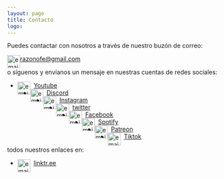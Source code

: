 ```yaml
---
layout: page
title: Contacto
logo: 
---
```


Puedes contactar con nosotros a través de nuestro buzón de correo:

<img src="https://cdn.icon-icons.com/icons2/2768/PNG/512/email_icon_176616.png" alt="email_icon" width="30" style="float:left; vertical-align:middle;" />
<div style="float: left; vertical-align: middle;"><a href="mailto:razonofe@gmail.com">razonofe@gmail.com</a></div>

<br/>

o síguenos y envíanos un mensaje en nuestras cuentas de redes sociales:

* <img src="https://upload.wikimedia.org/wikipedia/commons/thumb/0/09/YouTube_full-color_icon_%282017%29.svg/1024px-YouTube_full-color_icon_%282017%29.svg.png" alt="email_icon" width="30" style="float:left; vertical-align:middle;" />
  <div style="float: left; vertical-align: middle;">&#160;&#160;<a href="http://youtube.com/razonofe">Youtube</a></div>
  <br/>
* <img src="http://creamostuvideo.com/wp-content/uploads/2021/05/discord-logo.png" alt="email_icon" width="30" style="float:left; vertical-align:middle;" />
  <div style="float: left; vertical-align: middle;">&#160;&#160;<a href="https://discord.gg/dGZzWY6g">Discord</a></div>
  <br/>
* <img src="https://upload.wikimedia.org/wikipedia/commons/thumb/e/e7/Instagram_logo_2016.svg/768px-Instagram_logo_2016.svg.png" alt="email_icon" width="30" style="float:left; vertical-align:middle;" />
  <div style="float: left; vertical-align: middle;">&#160;&#160;<a href="http://instagram.com/razonofe">Instagram</a></div>
  <br/>
* <img src="https://img2.freepng.es/20180703/lrf/kisspng-logo-clip-art-5b3c03662878d2.3537673115306596861658.jpg" alt="email_icon" width="30" style="float:left; vertical-align:middle;" />
  <div style="float: left; vertical-align: middle;">&#160;&#160;<a href="https://twitter.com/razonofe">twitter</a></div>
  <br/>
* <img src="https://cdn-icons-png.flaticon.com/512/124/124010.png" alt="email_icon" width="30" style="float:left; vertical-align:middle;" />
  <div style="float: left; vertical-align: middle;">&#160;&#160;<a href="https://m.facebook.com/Razonofe/">Facebook</a></div>
  <br/>
* <img src="https://cdn.icon-icons.com/icons2/836/PNG/512/Spotify_icon-icons.com_66783.png" alt="email_icon" width="30" style="float:left; vertical-align:middle;" />
  <div style="float: left; vertical-align: middle;">&#160;&#160;<a href="https://open.spotify.com/show/5VIuFTTgxney6KHwZlrX7v">Spotify</a></div>
  <br/>
* <img src="https://play-lh.googleusercontent.com/Na6tpXBhckELpKiT8y0rTE6iJeytOHszx3yBdPbVujrjD0uPrZlNq6CgdagSORdhaQ" alt="email_icon" width="30" style="float:left; vertical-align:middle;" />
  <div style="float: left; vertical-align: middle;">&#160;&#160;<a href="https://www.patreon.com/razonofe">Patreon</a></div>
  <br/>
* <img src="https://cdn.worldvectorlogo.com/logos/tiktok-logo-2--1.svg" alt="email_icon" width="30" style="float:left; vertical-align:middle;" />
  <div style="float: left; vertical-align: middle;">&#160;&#160;<a href="https://www.tiktok.com/@razonofe">Tiktok</a></div>
  <br/>

todos nuestros enlaces en:
* <img src="https://img.icons8.com/color/480/linktree.png" alt="email_icon" width="30" style="float:left; vertical-align:middle;" />
  <div style="float: left; vertical-align: middle;">&#160;&#160;<a href="https://linktr.ee/razonofe">linktr.ee</a></div>
  <br/>
